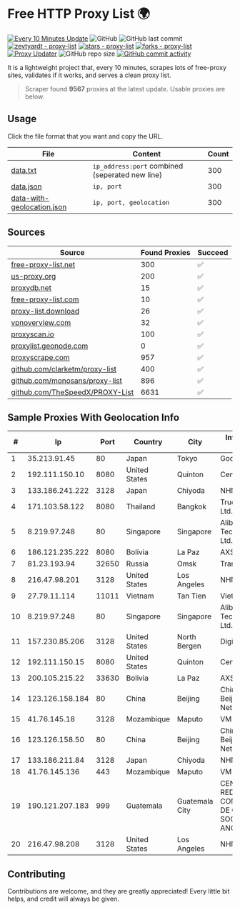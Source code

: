 
# Free HTTP Proxy List 🌍

[![Every 10 Minutes Update](https://github.com/mertguvencli/http-proxy-list/actions/workflows/main.yml/badge.svg?branch=main)](https://github.com/mertguvencli/http-proxy-list/actions/workflows/main.yml)
![GitHub](https://img.shields.io/github/license/mertguvencli/http-proxy-list)
![GitHub last commit](https://img.shields.io/github/last-commit/mertguvencli/http-proxy-list)
[![zevtyardt - proxy-list](https://img.shields.io/static/v1?label=zevtyardt&message=proxy-list&color=blue&logo=github)](https://github.com/zevtyardt/proxy-list "Go to GitHub repo")
[![stars - proxy-list](https://img.shields.io/github/stars/zevtyardt/proxy-list?style=social)](https://github.com/zevtyardt/proxy-list)
[![forks - proxy-list](https://img.shields.io/github/forks/zevtyardt/proxy-list?style=social)](https://github.com/zevtyardt/proxy-list)
[![Proxy Updater](https://github.com/zevtyardt/proxy-list/workflows/Proxy%20Updater/badge.svg)](https://github.com/zevtyardt/proxy-list/actions?query=workflow:"Proxy+Updater")
![GitHub repo size](https://img.shields.io/github/repo-size/zevtyardt/proxy-list)
[![GitHub commit activity](https://img.shields.io/github/commit-activity/m/zevtyardt/proxy-list?logo=commits)](https://github.com/zevtyardt/proxy-list/commits/main)

It is a lightweight project that, every 10 minutes, scrapes lots of free-proxy sites, validates if it works, and serves a clean proxy list.

> Scraper found **9567** proxies at the latest update. Usable proxies are below.

## Usage

Click the file format that you want and copy the URL.

|File|Content|Count|
|----|-------|-----|
|[data.txt](https://raw.githubusercontent.com/mertguvencli/http-proxy-list/main/proxy-list/data.txt)|`ip_address:port` combined (seperated new line)|300|
|[data.json](https://raw.githubusercontent.com/mertguvencli/http-proxy-list/main/proxy-list/data.json)|`ip, port`|300|
|[data-with-geolocation.json](https://raw.githubusercontent.com/mertguvencli/http-proxy-list/main/proxy-list/data-with-geolocation.json)|`ip, port, geolocation`|300|

## Sources

|Source|Found Proxies|Succeed|
|------|-------------|-------|
|[free-proxy-list.net](https://free-proxy-list.net)|300|✅|
|[us-proxy.org](https://www.us-proxy.org)|200|✅|
|[proxydb.net](http://proxydb.net)|15|✅|
|[free-proxy-list.com](https://free-proxy-list.com/?page=&port=&type%5B%5D=http&type%5B%5D=https&up_time=0&search=Search)|10|✅|
|[proxy-list.download](https://www.proxy-list.download/HTTP)|26|✅|
|[vpnoverview.com](https://vpnoverview.com/privacy/anonymous-browsing/free-proxy-servers)|32|✅|
|[proxyscan.io](https://www.proxyscan.io)|100|✅|
|[proxylist.geonode.com](https://proxylist.geonode.com/api/proxy-list?limit=300&page=1&sort_by=lastChecked&sort_type=desc&protocols=http,https)|0|✅|
|[proxyscrape.com](https://api.proxyscrape.com/v2/?request=displayproxies&protocol=http&timeout=10000&country=all&ssl=all&anonymity=all)|957|✅|
|[github.com/clarketm/proxy-list](https://raw.githubusercontent.com/clarketm/proxy-list/master/proxy-list-raw.txt)|400|✅|
|[github.com/monosans/proxy-list](https://raw.githubusercontent.com/monosans/proxy-list/main/proxies/http.txt)|896|✅|
|[github.com/TheSpeedX/PROXY-List](https://raw.githubusercontent.com/TheSpeedX/PROXY-List/master/http.txt)|6631|✅|


## Sample Proxies With Geolocation Info

|#|Ip|Port|Country|City|Internet Service Provider|
|-|--|----|-------|----|-------------------------|
|1|35.213.91.45|80|Japan|Tokyo|Google LLC|
|2|192.111.150.10|8080|United States|Quinton|Centrilogic|
|3|133.186.241.222|3128|Japan|Chiyoda|NHNCLOUD|
|4|171.103.58.122|8080|Thailand|Bangkok|True Internet Co., Ltd.|
|5|8.219.97.248|80|Singapore|Singapore|Alibaba (US) Technology Co., Ltd.|
|6|186.121.235.222|8080|Bolivia|La Paz|AXS Bolivia S. A.|
|7|81.23.193.94|32650|Russia|Omsk|Transfer Ltd|
|8|216.47.98.201|3128|United States|Los Angeles|NHN Global, Inc.|
|9|27.79.11.114|11011|Vietnam|Tan Tien|Viettel Corporation|
|10|8.219.97.248|80|Singapore|Singapore|Alibaba (US) Technology Co., Ltd.|
|11|157.230.85.206|3128|United States|North Bergen|DigitalOcean, LLC|
|12|192.111.150.15|8080|United States|Quinton|Centrilogic|
|13|200.105.215.22|33630|Bolivia|La Paz|AXS Bolivia S. A.|
|14|123.126.158.184|80|China|Beijing|China Unicom Beijing Province Network|
|15|41.76.145.18|3128|Mozambique|Maputo|VM  S.A|
|16|123.126.158.50|80|China|Beijing|China Unicom Beijing Province Network|
|17|133.186.211.84|3128|Japan|Chiyoda|NHNCLOUD|
|18|41.76.145.136|443|Mozambique|Maputo|VM  S.A|
|19|190.121.207.183|999|Guatemala|Guatemala City|CENTRAL DE REDES Y COMUNICACIONES DE GUATEMALA, SOCIEDAD ANONIMA|
|20|216.47.98.208|3128|United States|Los Angeles|NHN Global, Inc.|



## Contributing

Contributions are welcome, and they are greatly appreciated! Every
little bit helps, and credit will always be given.

